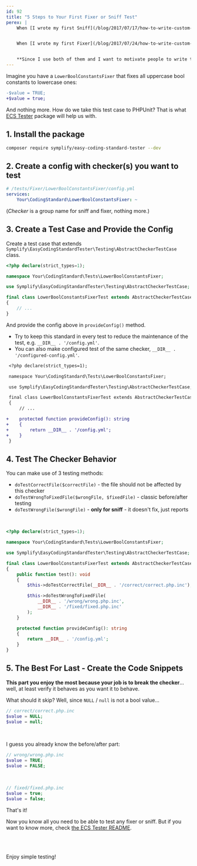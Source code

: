 ```yaml
---
id: 92
title: "5 Steps to Your First Fixer or Sniff Test"
perex: |
    When [I wrote my first Sniff](/blog/2017/07/17/how-to-write-custom-sniff-for-code-sniffer-3/) 4 years ago I wanted to test it. I expected testing class, that would register sniff, provide ugly code and compare it to fixed one. So I started to explore PHP_CodeSniffer looking for such feature. Found one class, second class, warnings, errors, uff and after 10th error, I closed it.


    When [I wrote my first Fixer](/blog/2017/07/24/how-to-write-custom-fixer-for-php-cs-fixer-24/), the story was a bit shorter but very similar. No wonder people don't test when the entry barrier is so huge.


    **Since I use both of them and I want to motivate people to write their own sniffs and fixers, I turned this barrier to just 5 short steps** for both of them.
---
```


Imagine you have a `LowerBoolConstantsFixer` that fixes all uppercase bool constants to lowercase ones:

```diff
-$value = TRUE;
+$value = true;
```

And nothing more. How do we take this test case to PHPUnit? That is what [ECS Tester](https://github.com/symplify/easy-coding-standard-tester) package will help us with.

## 1. Install the package

```bash
composer require symplify/easy-coding-standard-tester --dev
```

## 2. Create a config with checker(s) you want to test


```yaml
# /tests/Fixer/LowerBoolConstantsFixer/config.yml
services:
    Your\CodingStandard\LowerBoolConstantsFixer: ~
```

(*Checker* is a group name for sniff and fixer, nothing more.)

## 3. Create a Test Case and Provide the Config

Create a test case that extends `Symplify\EasyCodingStandardTester\Testing\AbstractCheckerTestCase` class.

```php
<?php declare(strict_types=1);

namespace Your\CodingStandard\Tests\LowerBoolConstantsFixer;

use Symplify\EasyCodingStandardTester\Testing\AbstractCheckerTestCase;

final class LowerBoolConstantsFixerTest extends AbstractCheckerTestCase
{
    // ...
}
```

And provide the config above in `provideConfig()` method.

- Try to keep this standard in every test to reduce the maintenance of the test, e.g. `__DIR__ . '/config.yml'`.
- You can also make configured test of the same checker, `__DIR__ . '/configured-config.yml'`.

```diff
 <?php declare(strict_types=1);

 namespace Your\CodingStandard\Tests\LowerBoolConstantsFixer;

 use Symplify\EasyCodingStandardTester\Testing\AbstractCheckerTestCase;

 final class LowerBoolConstantsFixerTest extends AbstractCheckerTestCase
 {
     // ...

+    protected function provideConfig(): string
+    {
+        return __DIR__ . '/config.yml';
+    }
 }
```

## 4. Test The Checker Behavior

You can make use of 3 testing methods:

- `doTestCorrectFile($correctFile)` - the file should not be affected by this checker
- `doTestWrongToFixedFile($wrongFile, $fixedFile)` - classic before/after testing
- `doTestWrongFile($wrongFile)` - **only for sniff** - it doesn't fix, just reports

<br>

```php
<?php declare(strict_types=1);

namespace Your\CodingStandard\Tests\LowerBoolConstantsFixer;

use Symplify\EasyCodingStandardTester\Testing\AbstractCheckerTestCase;

final class LowerBoolConstantsFixerTest extends AbstractCheckerTestCase
{
    public function test(): void
    {
        $this->doTestCorrectFile(__DIR__ . '/correct/correct.php.inc');

        $this->doTestWrongToFixedFile(
            __DIR__ . '/wrong/wrong.php.inc',
            __DIR__ . '/fixed/fixed.php.inc'
        );
    }

    protected function provideConfig(): string
    {
        return __DIR__ . '/config.yml';
    }
}
```

## 5. The Best For Last - Create the Code Snippets

**This part you enjoy the most because your job is to break the checker**... well, at least verify it behaves as you want it to behave.

What should it skip? Well, since `NULL` / `null` is not a bool value...

```php
// correct/correct.php.inc
$value = NULL;
$value = null;
```

<br>

I guess you already know the before/after part:

```php
// wrong/wrong.php.inc
$value = TRUE;
$value = FALSE;
```

<br>

```php
// fixed/fixed.php.inc
$value = true;
$value = false;
```

That's it!


Now you know all you need to be able to test any fixer or sniff. But if you want to know more, check [the ECS Tester README](https://github.com/symplify/easy-coding-standardTester).

<br><br>

Enjoy simple testing!
